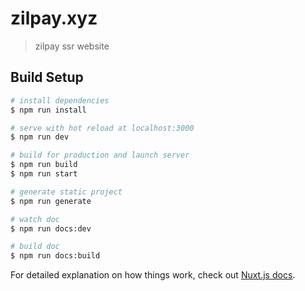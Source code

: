 # zilpay.xyz

> zilpay ssr website

## Build Setup

``` bash
# install dependencies
$ npm run install

# serve with hot reload at localhost:3000
$ npm run dev

# build for production and launch server
$ npm run build
$ npm run start

# generate static project
$ npm run generate

# watch doc
$ npm run docs:dev

# build doc
$ npm run docs:build
```



For detailed explanation on how things work, check out [Nuxt.js docs](https://nuxtjs.org).
